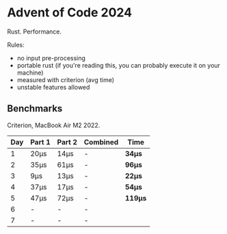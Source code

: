 # Advent of Code 2024

Rust. Performance.

Rules:

* no input pre-processing
* portable rust (if you're reading this, you can probably execute it on your machine)
* measured with criterion (avg time)
* unstable features allowed

## Benchmarks

Criterion, MacBook Air M2 2022.

| Day | Part 1 | Part 2 | Combined | Time      |
|-----|--------|--------|----------|-----------|
| 1   | 20µs   | 14µs   | -        | **34µs**  |
| 2   | 35µs   | 61µs   | -        | **96µs**  |
| 3   | 9µs    | 13µs   | -        | **22µs**  |
| 4   | 37µs   | 17µs   | -        | **54µs**  |
| 5   | 47µs   | 72µs   | -        | **119µs** |
| 6   | -      | -      | -        |           |
| 7   | -      | -      | -        |           |
